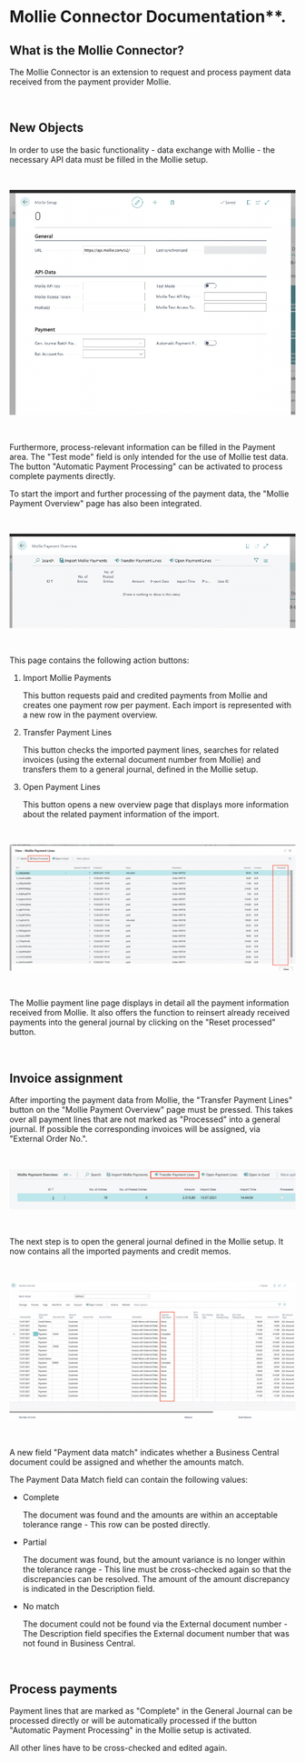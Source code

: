 # Mollie Connector Documentation**.
## What is the Mollie Connector?

The Mollie Connector is an extension to request and process payment data received from the payment provider Mollie.

<br>

## New Objects

In order to use the basic functionality - data exchange with Mollie - the necessary API data must be filled in the Mollie setup.

<br>

![alt text](/images/Setup.png "Setup")

<br>

Furthermore, process-relevant information can be filled in the Payment area. 
The "Test mode" field is only intended for the use of Mollie test data. The button "Automatic Payment Processing" can be activated to process complete payments directly.

To start the import and further processing of the payment data, the "Mollie Payment Overview" page has also been integrated.

<br>

![alt text](/images/PaymentOverview.png "Setup")

<br>

This page contains the following action buttons:

1. Import Mollie Payments

    This button requests paid and credited payments from Mollie and creates one payment row per payment. Each import is represented with a new row in the payment overview.

2. Transfer Payment Lines
    
    This button checks the imported payment lines, searches for related invoices (using the external document number from Mollie) and transfers them to a general journal, defined in the Mollie setup.

3. Open Payment Lines

    This button opens a new overview page that displays more information about the related payment information of the import.

<br>

![alt text](/images/PAymentLinesProcessed.png "Setup")

<br>

The Mollie payment line page displays in detail all the payment information received from Mollie. It also offers the function to reinsert already received payments into the general journal by clicking on the "Reset processed" button.

<br>

## Invoice assignment

After importing the payment data from Mollie, the "Transfer Payment Lines" button on the "Mollie Payment Overview" page must be pressed. This takes over all payment lines that are not marked as "Processed" into a general journal. If possible the corresponding invoices will be assigned, via "External Order No.".

<br>

![alt text](/images/transfer_paymentlines.png "Setup")

<br>

The next step is to open the general journal defined in the Mollie setup. It now contains all the imported payments and credit memos.

<br>

![alt text](/images/Jnl_Match.png "Setup")

<br>

A new field "Payment data match" indicates whether a Business Central document could be assigned and whether the amounts match.

The Payment Data Match field can contain the following values:

- Complete 
    
    The document was found and the amounts are within an acceptable tolerance range - This row can be posted directly.
- Partial 

    The document was found, but the amount variance is no longer within the tolerance range - This line must be cross-checked again so that the discrepancies can be resolved. The amount of the amount discrepancy is indicated in the Description field.
- No match 

    The document could not be found via the External document number - The Description field specifies the External document number that was not found in Business Central.

<br>

## Process payments

Payment lines that are marked as "Complete" in the General Journal can be processed directly or will be automatically processed if the button "Automatic Payment Processing" in the Mollie setup is activated.

All other lines have to be cross-checked and edited again.


